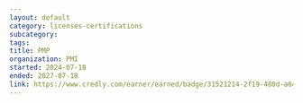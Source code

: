 ```yaml
---
layout: default
category: licenses-certifications
subcategory:
tags:
title: PMP
organization: PMI
started: 2024-07-18
ended: 2027-07-18
link: https://www.credly.com/earner/earned/badge/31521214-2f19-480d-a64c-0cf0ac225ede
---
```

